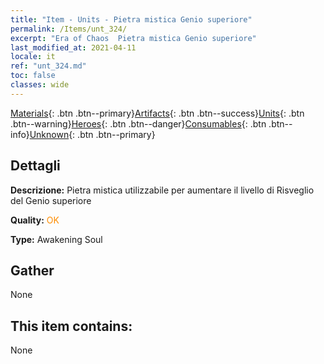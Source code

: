 ```yaml
---
title: "Item - Units - Pietra mistica Genio superiore"
permalink: /Items/unt_324/
excerpt: "Era of Chaos  Pietra mistica Genio superiore"
last_modified_at: 2021-04-11
locale: it
ref: "unt_324.md"
toc: false
classes: wide
---
```

 [Materials](/it/Items/){: .btn .btn--primary}[Artifacts](/it/Items/Artifacts/){: .btn .btn--success}[Units](/it/Items/Units/){: .btn .btn--warning}[Heroes](/it/Items/Heroes/){: .btn .btn--danger}[Consumables](/it/Items/Consumables/){: .btn .btn--info}[Unknown](/it/Items/Unknown/){: .btn .btn--primary}

## Dettagli
 **Descrizione:** Pietra mistica utilizzabile per aumentare il livello di Risveglio del Genio superiore

 **Quality:** <span style="color: #FF8C00">OK</span>

 **Type:** Awakening Soul

## Gather

  None

## This item contains:

  None

